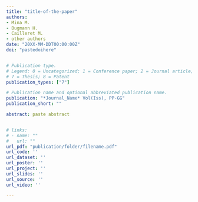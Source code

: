 ```yaml
---
title: "title-of-the-paper"
authors:
- Mina M.
- Bugmann H.
- Cailleret M.
- other authors
date: "20XX-MM-DDT00:00:00Z"
doi: "pastedoihere"


# Publication type.
# Legend: 0 = Uncategorized; 1 = Conference paper; 2 = Journal article; 3 = Preprint / Working Paper; 4 = Report; 5 = Book; 6 = Book section;
# 7 = Thesis; 8 = Patent
publication_types: ["7"]

# Publication name and optional abbreviated publication name.
publication: "*Journal_Name* Vol(Iss), PP-GG"
publication_short: ""

abstract: paste abstract


# links:
# - name: ""
#   url: ""
url_pdf: "publication/folder/filename.pdf"
url_code: ''
url_dataset: ''
url_poster: ''
url_project: ''
url_slides: ''
url_source: ''
url_video: ''

---
```

